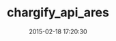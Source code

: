 ---
layout: post
title:  "chargify_api_ares"
repo:   "chargify/chargify_api_ares"
date:   2015-02-18 17:20:30
gemurl: http://github.com/chargify/chargify_api_ares
---